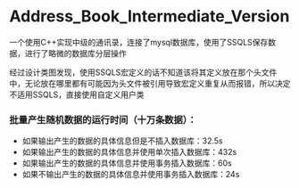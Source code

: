 Address_Book_Intermediate_Version
========================================

一个使用C++实现中级的通讯录，连接了mysql数据库，使用了SSQLS保存数据，进行了略微的数据库分层操作

经过设计类图发现，使用SSQLS宏定义的话不知道该将其定义放在那个头文件中，无论放在哪里都有可能因为头文件被引用导致宏定义重复从而报错，所以决定不适用SSQLS，直接使用自定义用户类

### 批量产生随机数据的运行时间（十万条数据）：
* 如果输出产生的数据的具体信息但是不插入数据库：32.5s
* 如果输出产生的数据的具体信息并使用单次插入数据库：432s
* 如果输出产生的数据的具体信息并使用事务插入数据库：60s
* 如果不输出产生的数据的具体信息并使用事务插入数据库：24s
  
